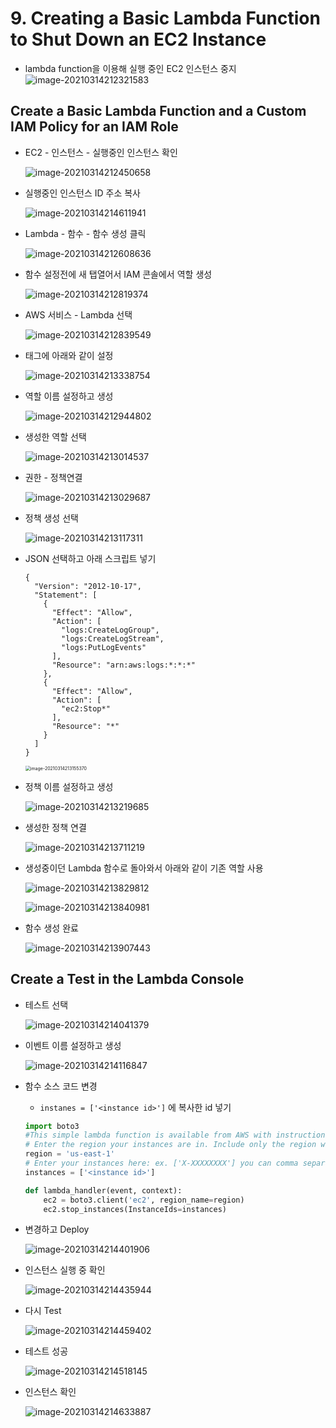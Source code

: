 # 9. Creating a Basic Lambda Function to Shut Down an EC2 Instance

- lambda function을 이용해 실행 중인 EC2 인스턴스 중지
  ![image-20210314212321583](images/image-20210314212321583.png)





## Create a Basic Lambda Function and a Custom IAM Policy for an IAM Role

- EC2 - 인스턴스 - 실행중인 인스턴스 확인

  ![image-20210314212450658](images/image-20210314212450658.png)

- 실행중인 인스턴스 ID 주소 복사

  ![image-20210314214611941](images/image-20210314214611941.png)

- Lambda - 함수 - 함수 생성 클릭

  ![image-20210314212608636](images/image-20210314212608636.png)

- 함수 설정전에 새 탭열어서 IAM 콘솔에서 역할 생성 

  ![image-20210314212819374](images/image-20210314212819374.png) 

- AWS 서비스 - Lambda 선택

  ![image-20210314212839549](images/image-20210314212839549.png)

- 태그에 아래와 같이 설정

  ![image-20210314213338754](images/image-20210314213338754.png)

- 역할 이름 설정하고 생성 

  ![image-20210314212944802](images/image-20210314212944802.png)

- 생성한 역할 선택

  ![image-20210314213014537](images/image-20210314213014537.png)

- 권한 - 정책연결

  ![image-20210314213029687](images/image-20210314213029687.png)

- 정책 생성 선택

  ![image-20210314213117311](images/image-20210314213117311.png)

- JSON 선택하고 아래 스크립트 넣기

  ```
  {
    "Version": "2012-10-17",
    "Statement": [
      {
        "Effect": "Allow",
        "Action": [
          "logs:CreateLogGroup",
          "logs:CreateLogStream",
          "logs:PutLogEvents"
        ],
        "Resource": "arn:aws:logs:*:*:*"
      },
      {
        "Effect": "Allow",
        "Action": [
          "ec2:Stop*"
        ],
        "Resource": "*"
      }
    ]
  }
  ```

  <img src="images/image-20210314213155370.png" alt="image-20210314213155370" style="zoom:50%;" />

- 정책 이름 설정하고 생성 

  ![image-20210314213219685](images/image-20210314213219685.png)

- 생성한 정책 연결 

  ![image-20210314213711219](images/image-20210314213711219.png)

- 생성중이던 Lambda 함수로 돌아와서 아래와 같이 기존 역할 사용 

  ![image-20210314213829812](images/image-20210314213829812.png)

  ![image-20210314213840981](images/image-20210314213840981.png)

- 함수 생성 완료

  ![image-20210314213907443](images/image-20210314213907443.png)



## Create a Test in the Lambda Console

- 테스트 선택

  ![image-20210314214041379](images/image-20210314214041379.png)

- 이벤트 이름 설정하고 생성

  ![image-20210314214116847](images/image-20210314214116847.png)

- 함수 소스 코드 변경

  - `instanes = ['<instance id>']` <instance id>에 복사한 id 넣기

  ```python
  import boto3
  #This simple lambda function is available from AWS with instructions on starting and stopping an instance at regular intervals using Lambda and CloudWatch: https://aws.amazon.com/premiumsupport/knowledge-center/start-stop-lambda-cloudwatch/
  # Enter the region your instances are in. Include only the region without specifying Availability Zone; e.g., 'us-east-1'
  region = 'us-east-1'
  # Enter your instances here: ex. ['X-XXXXXXXX'] you can comma separate the instance IDs for more than one instance: i.e. ['X-XXXXXXXXX', 'X-XXXXXXXXX"]
  instances = ['<instance id>']
  
  def lambda_handler(event, context):
      ec2 = boto3.client('ec2', region_name=region)
      ec2.stop_instances(InstanceIds=instances)
  ```

- 변경하고 Deploy

  ![image-20210314214401906](images/image-20210314214401906.png)

- 인스턴스 실행 중 확인 

  ![image-20210314214435944](images/image-20210314214435944.png)

- 다시 Test

  ![image-20210314214459402](images/image-20210314214459402.png)

- 테스트 성공

  ![image-20210314214518145](images/image-20210314214518145.png)

- 인스턴스 확인

  ![image-20210314214633887](images/image-20210314214633887.png)